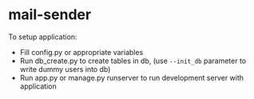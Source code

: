 mail-sender
===========

To setup application:
 * Fill config.py or appropriate variables
 * Run db_create.py to create tables in db, (use `--init_db` parameter to write dummy users into db)
 * Run app.py or manage.py runserver to run development server with application